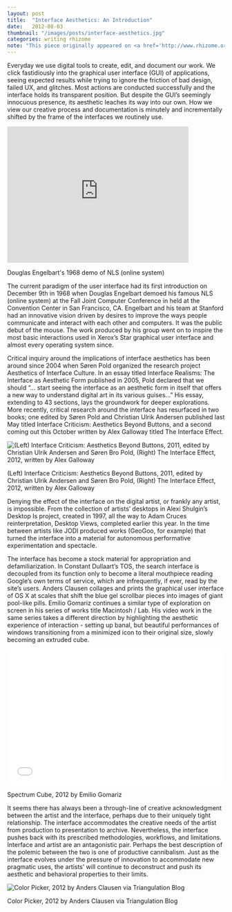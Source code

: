 ```yaml
---
layout: post
title:  "Interface Aesthetics: An Introduction"
date:   2012-08-03
thumbnail: "/images/posts/interface-aesthetics.jpg"
categories: writing rhizome 
note: "This piece originally appeared on <a href='http://www.rhizome.org' target='_blank'>Rhizome.org</a>"
---
```


Everyday we use digital tools to create, edit, and document our work. We click fastidiously into the graphical user interface (GUI) of applications, seeing expected results while trying to ignore the friction of bad design, failed UX, and glitches. Most actions are conducted successfully and the interface holds its transparent position. But despite the GUI’s seemingly innocuous presence, its aesthetic leaches its way into our own. How we view our creative process and documentation is minutely and incrementally shifted by the frame of the interfaces we routinely use.

<iframe src="http://www.youtube.com/embed/JfIgzSoTMOs" frameborder="0" width="420" height="315"></iframe>

Douglas Engelbart's 1968 demo of NLS (online system)

The current paradigm of the user interface had its first introduction on December 9th in 1968 when Douglas Engelbart demoed his famous NLS (online system) at the Fall Joint Computer Conference in held at the Convention Center in San Francisco, CA. Engelbart and his team at Stanford had an innovative vision driven by desires to improve the ways people communicate and interact with each other and computers. It was the public debut of the mouse. The work produced by his group went on to inspire the most basic interactions used in Xerox’s Star graphical user interface and almost every operating system since.

Critical inquiry around the implications of interface aesthetics has been around since 2004 when Søren Pold organized the research project Aesthetics of Interface Culture. In an essay titled Interface Realisms: The Interface as Aesthetic Form published in 2005, Pold declared that we should “... start seeing the interface as an aesthetic form in itself that offers a new way to understand digital art in its various guises...” His essay, extending to 43 sections, lays the groundwork for deeper explorations. More recently, critical research around the interface has resurfaced in two books; one edited by Søren Pold and Christian Ulrik Andersen published last May titled Interface Criticism: Aesthetics Beyond Buttons, and a second coming out this October written by Alex Galloway titled The Interface Effect.

![(Left) Interface Criticism: Aesthetics Beyond Buttons, 2011, edited by Christian Ulrik Andersen and Søren Bro Pold, (Right) The Interface Effect, 2012, written by Alex Galloway](http://media.rhizome.org/blog/8753/interface-3.jpg)

(Left) Interface Criticism: Aesthetics Beyond Buttons, 2011, edited by Christian Ulrik Andersen and Søren Bro Pold, (Right) The Interface Effect, 2012, written by Alex Galloway

Denying the effect of the interface on the digital artist, or frankly any artist, is impossible. From the collection of artists’ desktops in Alexi Shulgin’s Desktop Is project, created in 1997, all the way to Adam Cruces reinterpretation, Desktop Views, completed earlier this year. In the time between artists like JODI produced works (GeoGoo, for example) that turned the interface into a material for autonomous performative experimentation and spectacle.

The interface has become a stock material for appropriation and defamiliarization. In Constant Dullaart’s TOS, the search interface is decoupled from its function only to become a literal mouthpiece reading Google’s own terms of service, which are infrequently, if ever, read by the site’s users. Anders Clausen collages and prints the graphical user interface of OS X at scales that shift the blue gel scrollbar pieces into images of giant pool-like pills. Emilio Gomariz continues a similar type of exploration on screen in his series of works title Macintosh / Lab. His video work in the same series takes a different direction by highlighting the aesthetic experience of interaction - setting up banal, but beautiful performances of windows transitioning from a minimized icon to their original size, slowly becoming an extruded cube.

<iframe src="//player.vimeo.com/video/36850993" width="500" height="313" frameborder="0" webkitallowfullscreen mozallowfullscreen allowfullscreen></iframe>

Spectrum Cube, 2012 by Emilio Gomariz

It seems there has always been a through-line of creative acknowledgment between the artist and the interface, perhaps due to their uniquely tight relationship. The interface accommodates the creative needs of the artist from production to presentation to archive. Nevertheless, the interface pushes back with its prescribed methodologies, workflows, and limitations. Interface and artist are an antagonistic pair. Perhaps the best description of the polemic between the two is one of productive cannibalism. Just as the interface evolves under the pressure of innovation to accommodate new pragmatic uses, the artists’ will continue to deconstruct and push its aesthetic and behavioral properties to their limits.

![Color Picker, 2012 by Anders Clausen via Triangulation Blog](http://media.rhizome.org/blog/8753/interface-2.jpeg)

Color Picker, 2012 by Anders Clausen via Triangulation Blog

